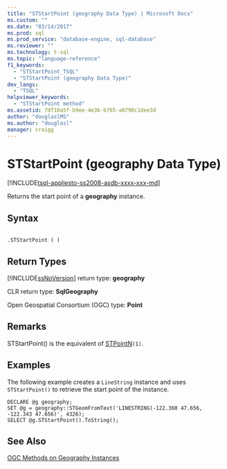 ```yaml
---
title: "STStartPoint (geography Data Type) | Microsoft Docs"
ms.custom: ""
ms.date: "03/14/2017"
ms.prod: sql
ms.prod_service: "database-engine, sql-database"
ms.reviewer: ""
ms.technology: t-sql
ms.topic: "language-reference"
f1_keywords: 
  - "STStartPoint_TSQL"
  - "STStartPoint (geography Data Type)"
dev_langs: 
  - "TSQL"
helpviewer_keywords: 
  - "STStartPoint method"
ms.assetid: 7df18a5f-b9ee-4e36-b765-a0790c1dee3d
author: "douglaslMS"
ms.author: "douglasl"
manager: craigg
---
```

# STStartPoint (geography Data Type)
[!INCLUDE[tsql-appliesto-ss2008-asdb-xxxx-xxx-md](../../includes/tsql-appliesto-ss2008-asdb-xxxx-xxx-md.md)]

  Returns the start point of a **geography** instance.  
  
## Syntax  
  
```  
  
.STStartPoint ( )  
```  
  
## Return Types  
 [!INCLUDE[ssNoVersion](../../includes/ssnoversion-md.md)] return type: **geography**  
  
 CLR return type: **SqlGeography**  
  
 Open Geospatial Consortium (OGC) type: **Point**  
  
## Remarks  
 STStartPoint() is the equivalent of [STPointN](../../t-sql/spatial-geometry/stpointn-geometry-data-type.md)`(1)`.  
  
## Examples  
 The following example creates a `LineString` instance and uses `STStartPoint()` to retrieve the start point of the instance.  
  
```  
DECLARE @g geography;  
SET @g = geography::STGeomFromText('LINESTRING(-122.360 47.656, -122.343 47.656)', 4326);  
SELECT @g.STStartPoint().ToString();  
```  
  
## See Also  
 [OGC Methods on Geography Instances](../../t-sql/spatial-geography/ogc-methods-on-geography-instances.md)  
  
  

